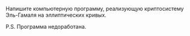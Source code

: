 Напишите компьютерную программу, реализующую криптосистему Эль-Гамаля на эллиптических кривых.

P.S. Программа недоработана.
